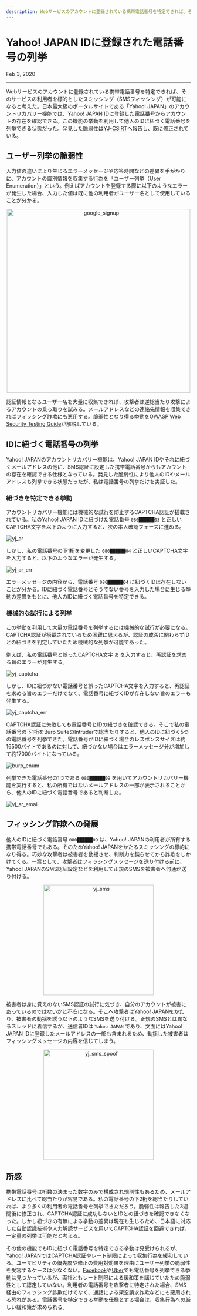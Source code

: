 ```yaml
---
description: Webサービスのアカウントに登録されている携帯電話番号を特定できれば、そのサービスの利用者を標的としたスミッシング（SMSフィッシング）が可能になると考えた。日本最大級のポータルサイトである「Yahoo! JAPAN」のアカウントリカバリー機能では、Yahoo! JAPAN IDに登録した電話番号からアカウントの存在を確認できる。この機能の挙動を利用して他人のIDに紐づく電話番号を列挙できる状態だった。発見した脆弱性はYJ-CSIRTへ報告し、既に修正されている。
---
```


# Yahoo! JAPAN IDに登録された電話番号の列挙

<p class="modest" align="left">Feb 3, 2020</p>

---

Webサービスのアカウントに登録されている携帯電話番号を特定できれば、そのサービスの利用者を標的としたスミッシング（SMSフィッシング）が可能になると考えた。日本最大級のポータルサイトである「Yahoo! JAPAN」のアカウントリカバリー機能では、Yahoo! JAPAN IDに登録した電話番号からアカウントの存在を確認できる。この機能の挙動を利用して他人のIDに紐づく電話番号を列挙できる状態だった。発見した脆弱性は[YJ-CSIRT](https://www.nca.gr.jp/member/yj-csirt.html)へ報告し、既に修正されている。

## ユーザー列挙の脆弱性

入力値の違いにより生じるエラーメッセージや応答時間などの差異を手がかりに、アカウントの識別情報を収集する行為を「ユーザー列挙（User Enumeration）」という。例えばアカウントを登録する際に以下のようなエラーが発生した場合、入力した値は既に他の利用者がユーザー名として使用していることが分かる。

<p align="center"><img src="/assets/2020/phone_number_enumeration/google_signup.png" width="500" alt="google_signup"><p>

認証情報となるユーザー名を大量に収集できれば、攻撃者は逆総当たり攻撃によるアカウントの乗っ取りを試みる。メールアドレスなどの連絡先情報を収集できればフィッシング詐欺にも悪用する。脆弱性となり得る挙動を[OWASP Web Security Testing Guide](https://github.com/OWASP/wstg/blob/master/document/4_Web_Application_Security_Testing/4.4_Identity_Management_Testing/4.4.4_Testing_for_Account_Enumeration_and_Guessable_User_Account_OTG-IDENT-004.md)が解説している。

## IDに紐づく電話番号の列挙

Yahoo! JAPANのアカウントリカバリー機能は、Yahoo! JAPAN IDやそれに紐づくメールアドレスの他に、SMS認証に設定した携帯電話番号からもアカウントの存在を確認できる仕様となっている。発見した脆弱性により他人のIDやメールアドレスも列挙できる状態だったが、私は電話番号の列挙だけを実証した。

### 紐づきを特定できる挙動

アカウントリカバリー機能には機械的な試行を防止するCAPTCHA認証が搭載されている。私のYahoo! JAPAN IDに紐づけた電話番号 `080██████03` と正しいCAPTCHA文字を以下のように入力すると、次の本人確認フェーズに進める。

![yj_ar](/assets/2020/phone_number_enumeration/yj_ar.png)

しかし、私の電話番号の下1桁を変更した `080██████04` と正しいCAPTCHA文字を入力すると、以下のようなエラーが発生する。

![yj_ar_err](/assets/2020/phone_number_enumeration/yj_ar_err.png)

エラーメッセージの内容から、電話番号 `080██████04` に紐づくIDは存在しないことが分かる。IDに紐づく電話番号とそうでない番号を入力した場合に生じる挙動の差異をもとに、他人のIDに紐づく電話番号を特定できる。

### 機械的な試行による列挙

この挙動を利用して大量の電話番号を列挙するには機械的な試行が必要になる。CAPTCHA認証が搭載されているため困難に思えるが、認証の成否に関わらずIDとの紐づきを判定していたため機械的な列挙が可能であった。

例えば、私の電話番号と誤ったCAPTCHA文字 `あ` を入力すると、再認証を求める旨のエラーが発生する。

![yj_captcha](/assets/2020/phone_number_enumeration/yj_captcha.png)

しかし、IDに紐づかない電話番号と誤ったCAPTCHA文字を入力すると、再認証を求める旨のエラーだけでなく、電話番号に紐づくIDが存在しない旨のエラーも発生する。

![yj_captcha_err](/assets/2020/phone_number_enumeration/yj_captcha_err.png)

CAPTCHA認証に失敗しても電話番号とIDの紐づきを確認できる。そこで私の電話番号の下1桁をBurp SuiteのIntruderで総当たりすると、他人のIDに紐づく5つの電話番号を列挙できた。電話番号がIDに紐づく場合のレスポンスサイズは約16500バイトであるのに対して、紐づかない場合はエラーメッセージ分が増加して約17000バイトになっている。

![burp_enum](/assets/2020/phone_number_enumeration/burp_enum.png)

列挙できた電話番号の1つである `080██████09` を用いてアカウントリカバリー機能を実行すると、私の所有ではないメールアドレスの一部が表示されることから、他人のIDに紐づく電話番号であると判断した。

![yj_ar_email](/assets/2020/phone_number_enumeration/yj_ar_email.png)

## フィッシング詐欺への発展

他人のIDに紐づく電話番号 `080██████09` は、Yahoo! JAPANの利用者が所有する携帯電話番号でもある。そのためYahoo! JAPANをかたるスミッシングの標的になり得る。巧妙な攻撃者は被害者を動揺させ、判断力を鈍らせてから詐欺をしかけてくる。一案として、攻撃者はフィッシングメッセージを送り付ける前に、Yahoo! JAPANのSMS認証設定などを利用して正規のSMSを被害者へ何通か送り付ける。

<p align="center"><img src="/assets/2020/phone_number_enumeration/yj_sms.jpg" width="300" alt="yj_sms"><p>

被害者は身に覚えのないSMS認証の試行に気づき、自分のアカウントが被害にあっているのではないかと不安になる。そこへ攻撃者はYahoo! JAPANをかたり、被害者の動揺を誘う以下のようなSMSを送り付ける。正規のSMSとは異なるスレッドに着信するが、送信者IDは `Yahoo JAPAN` であり、文面にはYahoo! JAPAN IDに登録したメールアドレスの一部も含まれるため、動揺した被害者はフィッシングメッセージの内容を信じてしまう。

<p align="center"><img src="/assets/2020/phone_number_enumeration/yj_sms_spoof.jpg" width="300" alt="yj_sms_spoof"><p>

## 所感

携帯電話番号は桁数の決まった数字のみで構成され規則性もあるため、メールアドレスに比べて総当たりが容易である。私の電話番号の下2桁を総当たりしていれば、より多くの利用者の電話番号を列挙できただろう。脆弱性は報告した3週間後に修正され、CAPTCHA認証に成功しないとIDとの紐づきを確認できなくなった。しかし紐づきの有無による挙動の差異は現在も生じるため、日本語に対応した自動認識技術や人力解読サービスを用いてCAPTCHA認証を回避できれば、一定量の列挙は可能だと考える。

その他の機能でもIDに紐づく電話番号を特定できる挙動は見受けられるが、Yahoo! JAPANではCAPTCHA認証やレート制限によって収集行為を緩和している。ユーザビリティの優先度や修正の費用対効果を理由にユーザー列挙の脆弱性を受容するケースは少なくない。[Facebook](https://averagesecurityguy.github.io/2016/09/07/facebook-private-phone-enumeration/)や[Uber](https://hackerone.com/reports/138881)でも電話番号を列挙できる挙動は見つかっているが、両社ともレート制限による緩和策を講じていたため脆弱性として認定していない。利用者の電話番号を攻撃者に特定された場合、SMS経由のフィッシング詐欺だけでなく、通話による架空請求詐欺などにも悪用される恐れがある。電話番号を特定できる挙動を仕様とする場合は、収集行為への厳しい緩和策が求められる。
